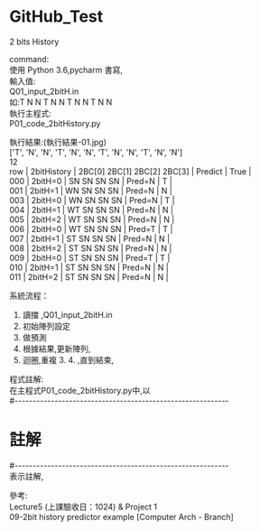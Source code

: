 # GitHub_Test


2 bits History

command:  
使用 Python 3.6,pycharm 書寫,  
輸入值:    
    Q01_input_2bitH.in  
    如:T N N T N N T N N T N N  
執行主程式:  
    P01_code_2bitHistory.py  
  
  
執行結果:(執行結果-01.jpg)  
['T', 'N', 'N', 'T', 'N', 'N', 'T', 'N', 'N', 'T', 'N', 'N']  
12  
row | 2bitHistory | 2BC[0] 2BC[1] 2BC[2] 2BC[3] | Predict |  True |  
000 | 2bitH=0     |   SN     SN     SN     SN   | Pred=N  |   T   |  
001 | 2bitH=1     |   WN     SN     SN     SN   | Pred=N  |   N   |  
003 | 2bitH=0     |   WN     SN     SN     SN   | Pred=N  |   T   |  
004 | 2bitH=1     |   WT     SN     SN     SN   | Pred=N  |   N   |  
005 | 2bitH=2     |   WT     SN     SN     SN   | Pred=N  |   N   |  
006 | 2bitH=0     |   WT     SN     SN     SN   | Pred=T  |   T   |  
007 | 2bitH=1     |   ST     SN     SN     SN   | Pred=N  |   N   |  
008 | 2bitH=2     |   ST     SN     SN     SN   | Pred=N  |   N   |  
009 | 2bitH=0     |   ST     SN     SN     SN   | Pred=T  |   T   |  
010 | 2bitH=1     |   ST     SN     SN     SN   | Pred=N  |   N   |  
011 | 2bitH=2     |   ST     SN     SN     SN   | Pred=N  |   N   |  
  
  
系統流程：  
1. 讀擋 ,Q01_input_2bitH.in  
2. 初始陣列設定  
3. 做預測  
4. 根據結果,更新陣列,  
5. 迴圈,重複 3. 4. ,直到結束,  
  
  
程式註解:  
在主程式P01_code_2bitHistory.py中,以  
#-----------------------------------------------------------  
# 註解  
#-----------------------------------------------------------  
表示註解,  
  
  
參考:  
Lecture5 (上課驗收日：1024) & Project 1    
09-2bit history predictor example [Computer Arch - Branch]    
  
  
